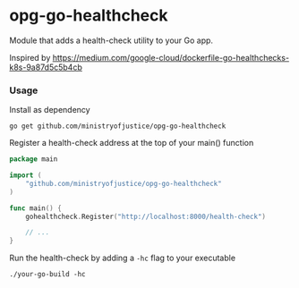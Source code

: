 # opg-go-healthcheck

Module that adds a health-check utility to your Go app.

Inspired by https://medium.com/google-cloud/dockerfile-go-healthchecks-k8s-9a87d5c5b4cb

### Usage

Install as dependency

```
go get github.com/ministryofjustice/opg-go-healthcheck
```

Register a health-check address at the top of your main() function

```go
package main

import (
    "github.com/ministryofjustice/opg-go-healthcheck"
)

func main() {
    gohealthcheck.Register("http://localhost:8000/health-check")

    // ...
}
```

Run the health-check by adding a `-hc` flag to your executable

```
./your-go-build -hc
``` 
